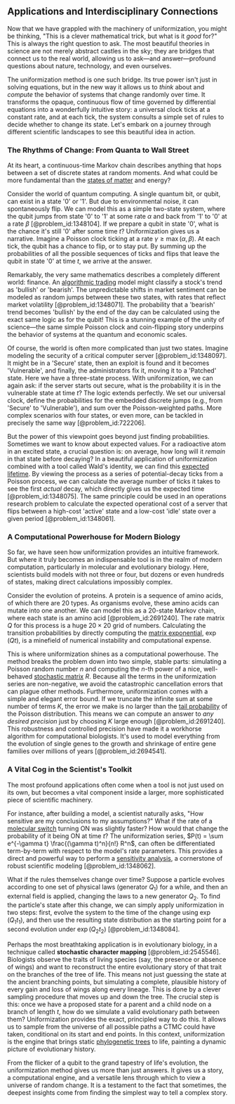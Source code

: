 ## Applications and Interdisciplinary Connections

Now that we have grappled with the machinery of uniformization, you might be thinking, "This is a clever mathematical trick, but what is it *good* for?" This is always the right question to ask. The most beautiful theories in science are not merely abstract castles in the sky; they are bridges that connect us to the real world, allowing us to ask—and answer—profound questions about nature, technology, and even ourselves.

The uniformization method is one such bridge. Its true power isn't just in solving equations, but in the new way it allows us to *think* about and *compute* the behavior of systems that change randomly over time. It transforms the opaque, continuous flow of time governed by differential equations into a wonderfully intuitive story: a universal clock ticks at a constant rate, and at each tick, the system consults a simple set of rules to decide whether to change its state. Let's embark on a journey through different scientific landscapes to see this beautiful idea in action.

### The Rhythms of Change: From Quanta to Wall Street

At its heart, a continuous-time Markov chain describes anything that hops between a set of discrete states at random moments. And what could be more fundamental than the [states of matter](@article_id:138942) and energy?

Consider the world of quantum computing. A single quantum bit, or qubit, can exist in a state '0' or '1'. But due to environmental noise, it can spontaneously flip. We can model this as a simple two-state system, where the qubit jumps from state '0' to '1' at some rate $\alpha$ and back from '1' to '0' at a rate $\beta$ [@problem_id:1348104]. If we prepare a qubit in state '0', what is the chance it's still '0' after some time $t$? Uniformization gives us a narrative. Imagine a Poisson clock ticking at a rate $\gamma \ge \max(\alpha, \beta)$. At each tick, the qubit has a chance to flip, or to stay put. By summing up the probabilities of all the possible sequences of ticks and flips that leave the qubit in state '0' at time $t$, we arrive at the answer.

Remarkably, the very same mathematics describes a completely different world: finance. An [algorithmic trading](@article_id:146078) model might classify a stock's trend as 'bullish' or 'bearish'. The unpredictable shifts in market sentiment can be modeled as random jumps between these two states, with rates that reflect market volatility [@problem_id:1348071]. The probability that a 'bearish' trend becomes 'bullish' by the end of the day can be calculated using the exact same logic as for the qubit! This is a stunning example of the unity of science—the same simple Poisson clock and coin-flipping story underpins the behavior of systems at the quantum and economic scales.

Of course, the world is often more complicated than just two states. Imagine modeling the security of a critical computer server [@problem_id:1348097]. It might be in a 'Secure' state, then an exploit is found and it becomes 'Vulnerable', and finally, the administrators fix it, moving it to a 'Patched' state. Here we have a three-state process. With uniformization, we can again ask: if the server starts out secure, what is the probability it is in the vulnerable state at time $t$? The logic extends perfectly. We set our universal clock, define the probabilities for the embedded discrete jumps (e.g., from 'Secure' to 'Vulnerable'), and sum over the Poisson-weighted paths. More complex scenarios with four states, or even more, can be tackled in precisely the same way [@problem_id:722206].

But the power of this viewpoint goes beyond just finding probabilities. Sometimes we want to know about expected values. For a radioactive atom in an excited state, a crucial question is: on average, how long will it *remain* in that state before decaying? In a beautiful application of uniformization combined with a tool called Wald's identity, we can find this [expected lifetime](@article_id:274430). By viewing the process as a series of potential-decay ticks from a Poisson process, we can calculate the average number of ticks it takes to see the first *actual* decay, which directly gives us the expected time [@problem_id:1348075]. The same principle could be used in an operations research problem to calculate the expected operational cost of a server that flips between a high-cost 'active' state and a low-cost 'idle' state over a given period [@problem_id:1348061].

### A Computational Powerhouse for Modern Biology

So far, we have seen how uniformization provides an intuitive framework. But where it truly becomes an indispensable tool is in the realm of modern computation, particularly in molecular and evolutionary biology. Here, scientists build models with not three or four, but dozens or even hundreds of states, making direct calculations impossibly complex.

Consider the evolution of proteins. A protein is a sequence of amino acids, of which there are 20 types. As organisms evolve, these amino acids can mutate into one another. We can model this as a 20-state Markov chain, where each state is an amino acid [@problem_id:2691240]. The rate matrix $Q$ for this process is a huge $20 \times 20$ grid of numbers. Calculating the transition probabilities by directly computing the [matrix exponential](@article_id:138853), $\exp(Qt)$, is a minefield of numerical instability and computational expense.

This is where uniformization shines as a computational powerhouse. The method breaks the problem down into two simple, stable parts: simulating a Poisson random number $n$ and computing the $n$-th power of a nice, well-behaved [stochastic matrix](@article_id:269128) $R$. Because all the terms in the uniformization series are non-negative, we avoid the catastrophic cancellation errors that can plague other methods. Furthermore, uniformization comes with a simple and elegant error bound. If we truncate the infinite sum at some number of terms $K$, the error we make is no larger than the [tail probability](@article_id:266301) of the Poisson distribution. This means we can compute an answer to *any desired precision* just by choosing $K$ large enough [@problem_id:2691240]. This robustness and controlled precision have made it a workhorse algorithm for computational biologists. It's used to model everything from the evolution of single genes to the growth and shrinkage of entire gene families over millions of years [@problem_id:2694541].

### A Vital Cog in the Scientist's Toolkit

The most profound applications often come when a tool is not just used on its own, but becomes a vital component inside a larger, more sophisticated piece of scientific machinery.

For instance, after building a model, a scientist naturally asks, "How sensitive are my conclusions to my assumptions?" What if the rate of a [molecular switch](@article_id:270073) turning ON was slightly faster? How would that change the probability of it being ON at time $t$? The uniformization series, $P(t) = \sum e^{-\gamma t} \frac{(\gamma t)^n}{n!} R^n$, can often be differentiated term-by-term with respect to the model's rate parameters. This provides a direct and powerful way to perform a [sensitivity analysis](@article_id:147061), a cornerstone of robust scientific modeling [@problem_id:1348062].

What if the rules themselves change over time? Suppose a particle evolves according to one set of physical laws (generator $Q_1$) for a while, and then an external field is applied, changing the laws to a new generator $Q_2$. To find the particle's state after this change, we can simply apply uniformization in two steps: first, evolve the system to the time of the change using $\exp(Q_1 t_1)$, and then use the resulting state distribution as the starting point for a second evolution under $\exp(Q_2 t_2)$ [@problem_id:1348084].

Perhaps the most breathtaking application is in evolutionary biology, in a technique called **stochastic character mapping** [@problem_id:2545546]. Biologists observe the traits of living species (say, the presence or absence of wings) and want to reconstruct the entire evolutionary story of that trait on the branches of the tree of life. This means not just guessing the state at the ancient branching points, but simulating a complete, plausible history of every gain and loss of wings along every lineage. This is done by a clever sampling procedure that moves up and down the tree. The crucial step is this: once we have a proposed state for a parent and a child node on a branch of length $t$, how do we simulate a valid evolutionary path between them? Uniformization provides the exact, principled way to do this. It allows us to sample from the universe of all possible paths a CTMC could have taken, conditional on its start and end points. In this context, uniformization is the engine that brings static [phylogenetic trees](@article_id:140012) to life, painting a dynamic picture of evolutionary history.

From the flicker of a qubit to the grand tapestry of life's evolution, the uniformization method gives us more than just answers. It gives us a story, a computational engine, and a versatile lens through which to view a universe of random change. It is a testament to the fact that sometimes, the deepest insights come from finding the simplest way to tell a complex story.